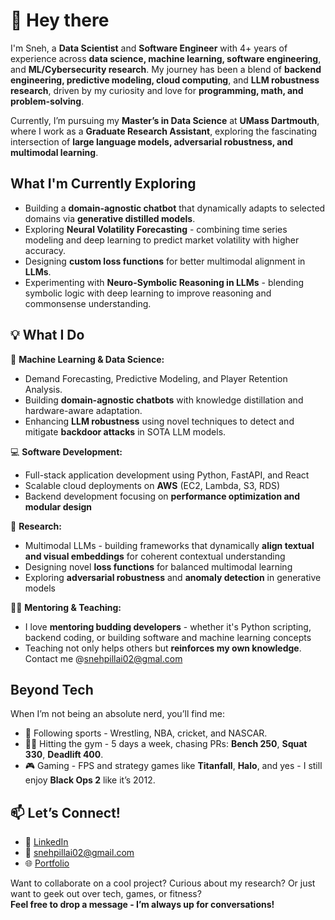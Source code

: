 # 👋 Hey there

I'm Sneh, a **Data Scientist** and **Software Engineer** with 4+ years of experience across **data science, machine learning, software engineering**, and **ML/Cybersecurity research**. My journey has been a blend of **backend engineering, predictive modeling, cloud computing**, and **LLM robustness research**, driven by my curiosity and love for **programming, math, and problem-solving**.

Currently, I’m pursuing my **Master’s in Data Science** at **UMass Dartmouth**, where I work as a **Graduate Research Assistant**, exploring the fascinating intersection of **large language models, adversarial robustness, and multimodal learning**.


## What I'm Currently Exploring  

- Building a **domain-agnostic chatbot** that dynamically adapts to selected domains via **generative distilled models**.  
- Exploring **Neural Volatility Forecasting** - combining time series modeling and deep learning to predict market volatility with higher accuracy.
- Designing **custom loss functions** for better multimodal alignment in **LLMs**.  
- Experimenting with **Neuro-Symbolic Reasoning in LLMs** - blending symbolic logic with deep learning to improve reasoning and commonsense understanding.  

## 💡 What I Do  

🔧 **Machine Learning & Data Science:**  
- Demand Forecasting, Predictive Modeling, and Player Retention Analysis.  
- Building **domain-agnostic chatbots** with knowledge distillation and hardware-aware adaptation.  
- Enhancing **LLM robustness** using novel techniques to detect and mitigate **backdoor attacks** in SOTA LLM models.

💻 **Software Development:**  
- Full-stack application development using Python, FastAPI, and React  
- Scalable cloud deployments on **AWS** (EC2, Lambda, S3, RDS)  
- Backend development focusing on **performance optimization and modular design**

🔬 **Research:**  
- Multimodal LLMs - building frameworks that dynamically **align textual and visual embeddings** for coherent contextual understanding  
- Designing novel **loss functions** for balanced multimodal learning  
- Exploring **adversarial robustness** and **anomaly detection** in generative models

👨‍🏫 **Mentoring & Teaching:**  
- I love **mentoring budding developers** - whether it's Python scripting, backend coding, or building software and machine learning concepts  
- Teaching not only helps others but **reinforces my own knowledge**. Contact me @snehpillai02@gmal.com  

## Beyond Tech  

When I’m not being an absolute nerd, you’ll find me:  
- 🏏 Following sports - Wrestling, NBA, cricket, and NASCAR.
- 🏋️‍♂ Hitting the gym - 5 days a week, chasing PRs: **Bench 250**, **Squat 330**, **Deadlift 400**. 
- 🎮 Gaming - FPS and strategy games like **Titanfall**, **Halo**, and yes - I still enjoy **Black Ops 2** like it’s 2012.

## 📫 Let’s Connect!  

- 💼 [LinkedIn](https://www.linkedin.com/in/sneh-pillai)  
- 📧 snehpillai02@gmail.com  
- 🌐 [Portfolio](https://snehpillai.vercel.app/)

Want to collaborate on a cool project? Curious about my research? Or just want to geek out over tech, games, or fitness?  
**Feel free to drop a message - I’m always up for conversations!**

